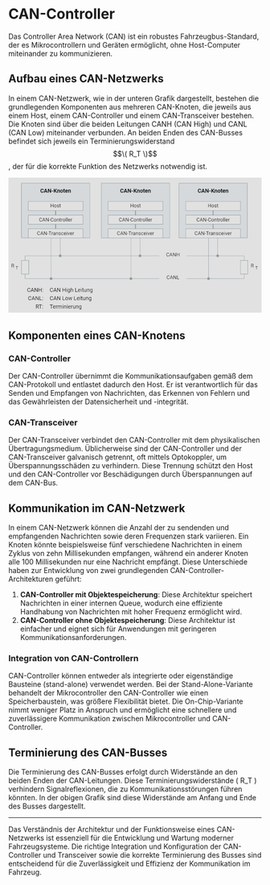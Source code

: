 # CAN-Controller

Das Controller Area Network (CAN) ist ein robustes Fahrzeugbus-Standard, der es Mikrocontrollern und Geräten ermöglicht, ohne Host-Computer miteinander zu kommunizieren.

## Aufbau eines CAN-Netzwerks

In einem CAN-Netzwerk, wie in der unteren Grafik dargestellt, bestehen die grundlegenden Komponenten aus mehreren CAN-Knoten, die jeweils aus einem Host, einem CAN-Controller und einem CAN-Transceiver bestehen. Die Knoten sind über die beiden Leitungen CANH (CAN High) und CANL (CAN Low) miteinander verbunden. An beiden Enden des CAN-Busses befindet sich jeweils ein Terminierungswiderstand $$\( R_T \)$$, der für die korrekte Funktion des Netzwerks notwendig ist.

![CAN-Leitung](/img/can/can_leitung.png)

## Komponenten eines CAN-Knotens

### CAN-Controller

Der CAN-Controller übernimmt die Kommunikationsaufgaben gemäß dem CAN-Protokoll und entlastet dadurch den Host. Er ist verantwortlich für das Senden und Empfangen von Nachrichten, das Erkennen von Fehlern und das Gewährleisten der Datensicherheit und -integrität.

### CAN-Transceiver

Der CAN-Transceiver verbindet den CAN-Controller mit dem physikalischen Übertragungsmedium. Üblicherweise sind der CAN-Controller und der CAN-Transceiver galvanisch getrennt, oft mittels Optokoppler, um Überspannungsschäden zu verhindern. Diese Trennung schützt den Host und den CAN-Controller vor Beschädigungen durch Überspannungen auf dem CAN-Bus.

## Kommunikation im CAN-Netzwerk

In einem CAN-Netzwerk können die Anzahl der zu sendenden und empfangenden Nachrichten sowie deren Frequenzen stark variieren. Ein Knoten könnte beispielsweise fünf verschiedene Nachrichten in einem Zyklus von zehn Millisekunden empfangen, während ein anderer Knoten alle 100 Millisekunden nur eine Nachricht empfängt. Diese Unterschiede haben zur Entwicklung von zwei grundlegenden CAN-Controller-Architekturen geführt:

1. **CAN-Controller mit Objektespeicherung**: Diese Architektur speichert Nachrichten in einer internen Queue, wodurch eine effiziente Handhabung von Nachrichten mit hoher Frequenz ermöglicht wird.
2. **CAN-Controller ohne Objektespeicherung**: Diese Architektur ist einfacher und eignet sich für Anwendungen mit geringeren Kommunikationsanforderungen.

### Integration von CAN-Controllern

CAN-Controller können entweder als integrierte oder eigenständige Bausteine (stand-alone) verwendet werden. Bei der Stand-Alone-Variante behandelt der Mikrocontroller den CAN-Controller wie einen Speicherbaustein, was größere Flexibilität bietet. Die On-Chip-Variante nimmt weniger Platz in Anspruch und ermöglicht eine schnellere und zuverlässigere Kommunikation zwischen Mikrocontroller und CAN-Controller.

## Terminierung des CAN-Busses

Die Terminierung des CAN-Busses erfolgt durch Widerstände an den beiden Enden der CAN-Leitungen. Diese Terminierungswiderstände \( R_T \) verhindern Signalreflexionen, die zu Kommunikationsstörungen führen könnten. In der obigen Grafik sind diese Widerstände am Anfang und Ende des Busses dargestellt.

---

Das Verständnis der Architektur und der Funktionsweise eines CAN-Netzwerks ist essenziell für die Entwicklung und Wartung moderner Fahrzeugsysteme. Die richtige Integration und Konfiguration der CAN-Controller und Transceiver sowie die korrekte Terminierung des Busses sind entscheidend für die Zuverlässigkeit und Effizienz der Kommunikation im Fahrzeug.
